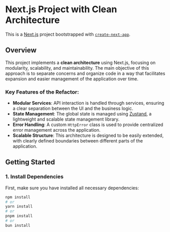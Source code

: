 # Next.js Project with Clean Architecture

This is a [Next.js](https://nextjs.org/) project bootstrapped with [`create-next-app`](https://github.com/vercel/next.js/tree/canary/packages/create-next-app).

## Overview

This project implements a **clean architecture** using Next.js, focusing on modularity, scalability, and maintainability. The main objective of this approach is to separate concerns and organize code in a way that facilitates expansion and easier management of the application over time.

### Key Features of the Refactor:
- **Modular Services**: API interaction is handled through services, ensuring a clear separation between the UI and the business logic.
- **State Management**: The global state is managed using [Zustand](https://github.com/pmndrs/zustand), a lightweight and scalable state management library.
- **Error Handling**: A custom `HttpError` class is used to provide centralized error management across the application.
- **Scalable Structure**: This architecture is designed to be easily extended, with clearly defined boundaries between different parts of the application.

## Getting Started

### 1. Install Dependencies

First, make sure you have installed all necessary dependencies:

```bash
npm install
# or
yarn install
# or
pnpm install
# or
bun install
